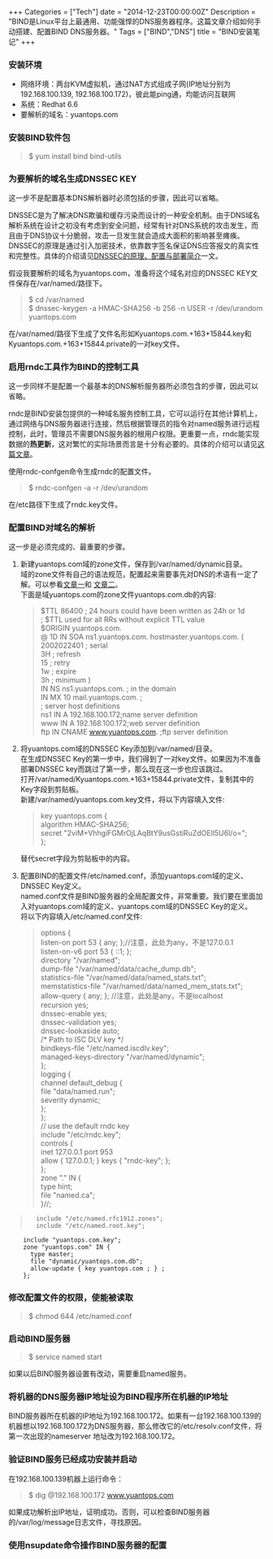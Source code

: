 +++
Categories = ["Tech"]
date = "2014-12-23T00:00:00Z"
Description = "BIND是Linux平台上最通用、功能强悍的DNS服务器程序。这篇文章介绍如何手动搭建、配置BIND DNS服务器。"
Tags = ["BIND","DNS"]
title = "BIND安装笔记"
+++

### 安装环境  
- 网络环境：两台KVM虚拟机，通过NAT方式组成子网(IP地址分别为192.168.100.139, 192.168.100.172)，彼此能ping通，均能访问互联网  
- 系统：Redhat 6.6  
- 要解析的域名：yuantops.com

### 安装BIND软件包
> $ yum install bind bind-utils  

### 为要解析的域名生成DNSSEC KEY
这一步不是配置基本DNS解析器时必须包括的步骤，因此可以省略。  

DNSSEC是为了解决DNS欺骗和缓存污染而设计的一种安全机制。由于DNS域名解析系统在设计之初没有考虑到安全问题，经常有针对DNS系统的攻击发生，而且由于DNS协议十分脆弱，攻击一旦发生就会造成大面积的影响甚至瘫痪。DNSSEC的原理是通过引入加密技术，依靠数字签名保证DNS应答报文的真实性和完整性。具体的介绍请见[DNSSEC的原理、配置与部署简介](http://netsec.ccert.edu.cn/duanhx/archives/1479)一文。  

假设我要解析的域名为yuantops.com，准备将这个域名对应的DNSSEC KEY文件保存在/var/named/路径下。  
> $ cd /var/named  
> $ dnssec-keygen -a HMAC-SHA256 -b 256 -n USER -r /dev/urandom yuantops.com  

在/var/named/路径下生成了文件名形如Kyuantops.com.+163+15844.key和Kyuantops.com.+163+15844.private的一对key文件。  

### 启用rndc工具作为BIND的控制工具
这一步同样不是配置一个最基本的DNS解析服务器所必须包含的步骤，因此可以省略。  

rndc是BIND安装包提供的一种域名服务控制工具，它可以运行在其他计算机上，通过网络与DNS服务器进行连接，然后根据管理员的指令对named服务进行远程控制，此时，管理员不需要DNS服务器的根用户权限。更重要一点，rndc能实现数据的**热更新**，这对繁忙的实际场景而言是十分有必要的。具体的介绍可以请见[这篇文章](http://book.51cto.com/art/200912/169294.htm)。  

使用rndc-confgen命令生成rndc的配置文件。  
> $ rndc-confgen -a -r /dev/urandom  

在/etc路径下生成了rndc.key文件。  

### 配置BIND对域名的解析
这一步是必须完成的、最重要的步骤。  

1. 新建yuantops.com域的zone文件，保存到/var/named/dynamic目录。  
	域的zone文件有自己的语法规范，配置起来需要事先对DNS的术语有一定了解。可以参看[文章一](http://www.zytrax.com/books/dns/ch8/soa.html)和 [文章二](http://www.zytrax.com/books/dns/ch6/mydomain.html)。  
	下面是域yuantops.com的zone文件yuantops.com.db的内容:  
	>$TTL	86400 ; 24 hours could have been written as 24h or 1d  
	; $TTL used for all RRs without explicit TTL value  
	$ORIGIN yuantops.com.  
	@  1D  IN  SOA ns1.yuantops.com. hostmaster.yuantops.com. (  
								      2002022401 ; serial  
					  			      3H ; refresh  
					  			      15 ; retry  
					  			      1w ; expire  
					  			      3h ; minimum    )  
	       IN  NS     ns1.yuantops.com. ; in the domain  
		          IN  MX  10 mail.yuantops.com. ;   
				  ; server host definitions  
				  ns1    IN  A      192.168.100.172;name server definition     
				  www    IN  A      192.168.100.172;web server definition  
				  ftp    IN  CNAME  www.yuantops.com.  ;ftp server definition  

2. 将yuantops.com域的DNSSEC Key添加到/var/named/目录。  
	在生成DNSSEC Key的第一步中，我们得到了一对key文件。如果因为不准备部署DNSSEC key而跳过了第一步，那么现在这一步也应该跳过。  
	打开/var/named/Kyuantops.com.+163+15844.private文件，复制其中的Key字段到剪贴板。  
	新建/var/named/yuantops.com.key文件，将以下内容填入文件:  
	>key yuantops.com {  
				algorithm HMAC-SHA256;  
				secret "2viM+VhhgiFGMrOjLAqBtY9usGstiRuZdOElI5U6l/o=";  
	};  

	替代secret字段为剪贴板中的内容。  	

3. 配置BIND的配置文件/etc/named.conf，添加yuantops.com域的定义、DNSSEC Key定义。  
	named.conf文件是BIND服务器的全局配置文件，非常重要。我们要在里面加入对yuantops.com域的定义、yuantops.com域的DNSSEC Key的定义。  
	将以下内容填入/etc/named.conf文件:  
	>options {  
			        listen-on port 53 { any; };//注意，此处为any，不是127.0.0.1  
			        listen-on-v6 port 53 { ::1; };  
			        directory       "/var/named";  
			        dump-file       "/var/named/data/cache_dump.db";  
			        statistics-file "/var/named/data/named_stats.txt";  
			        memstatistics-file "/var/named/data/named_mem_stats.txt";  
			        allow-query     { any; }; //注意，此处是any，不是localhost  
			        recursion yes;  
				    dnssec-enable yes;  
				    dnssec-validation yes;  
				    dnssec-lookaside auto;  
				   	/* Path to ISC DLV key */  
                    bindkeys-file "/etc/named.iscdlv.key";  
	                managed-keys-directory "/var/named/dynamic";  
	};  
	logging {  
		        channel default_debug {  
                file "data/named.run";  
                severity dynamic;  
	        };  
};  
	 	// use the default rndc key  
		include "/etc/rndc.key";  
		controls {  
		    inet 127.0.0.1 port 953  
			allow { 127.0.0.1; } keys { "rndc-key"; };  
		};  
		zone "." IN {  
			  type hint;  
			  file "named.ca";  
		}//;  
>		include "/etc/named.rfc1912.zones";  
>		include "/etc/named.root.key";  
		include "yuantops.com.key";  
		zone "yuantops.com" IN {  
		  type master;  
		  file "dynamic/yuantops.com.db";  
		  allow-update { key yuantops.com ; } ;  
		};  

### 修改配置文件的权限，使能被读取
>$ chmod 644 /etc/named.conf  

### 启动BIND服务器
>$ service named start  

如果以后BIND服务器设置有改动，需要重启named服务。  

### 将机器的DNS服务器IP地址设为BIND程序所在机器的IP地址
BIND服务器所在机器的IP地址为192.168.100.172。如果有一台192.168.100.139的机器想以192.168.100.172为DNS服务器，那么修改它的/etc/resolv.conf文件，将第一次出现的nameserver 地址改为192.168.100.172。  

### 验证BIND服务已经成功安装并启动
在192.168.100.139机器上运行命令：  
>$ dig @192.168.100.172 www.yuantops.com  

如果成功解析出IP地址，证明成功。否则，可以检查BIND服务器的/var/log/message日志文件，寻找原因。  

### 使用nsupdate命令操作BIND服务器的配置
